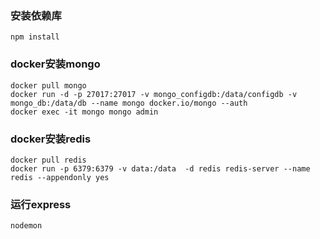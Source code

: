 ### 安装依赖库

```
npm install
```

### docker安装mongo

```
docker pull mongo
docker run -d -p 27017:27017 -v mongo_configdb:/data/configdb -v mongo_db:/data/db --name mongo docker.io/mongo --auth
docker exec -it mongo mongo admin
```

### docker安装redis

```
docker pull redis
docker run -p 6379:6379 -v data:/data  -d redis redis-server --name redis --appendonly yes
```

### 运行express

```
nodemon
```